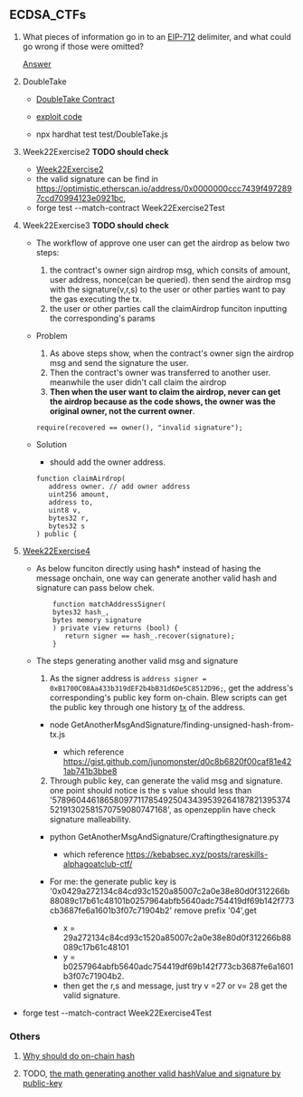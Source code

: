 ## ECDSA_CTFs

1.  What pieces of information go in to an [EIP-712](https://eips.ethereum.org/EIPS/eip-712) delimiter, and what could go wrong if those were omitted?

    [Answer](./EIP712_Related.md)

2.  DoubleTake

    - [DoubleTake Contract](https://github.com/sodexx7/security_related/blob/main/solidity-riddles/contracts/DoubleTake.sol)
    - [exploit code](https://github.com/sodexx7/security_related/blob/068a47911c341dc500eada76056c5451d453252f/solidity-riddles/test/DoubleTake.js#L35)

    - npx hardhat test test/DoubleTake.js

3.  Week22Exercise2 **TODO should check**

    - [Week22Exercise2](./src/Week22Exercise2.sol)
    - the valid signature can be find in https://optimistic.etherscan.io/address/0x0000000ccc7439f4972897ccd70994123e0921bc,
    - forge test --match-contract Week22Exercise2Test

4.  Week22Exercise3 **TODO should check**

    - The workflow of approve one user can get the airdrop as below two steps:

      1. the contract's owner sign airdrop msg, which consits of amount, user address, nonce(can be queried). then send the airdrop msg with the signature(v,r,s) to the user or other parties want to pay the gas executing the tx.
      2. the user or other parties call the claimAirdrop funciton inputting the corresponding's params

    - Problem

      1. As above steps show, when the contract's owner sign the airdrop msg and send the signature the user.
      2. Then the contract's owner was transferred to another user. meanwhile the user didn't call claim the airdrop
      3. **Then when the user want to claim the airdrop, never can get the airdrop because as the code shows, the owner was the original owner, not the current owner**.

      ```solidity
      require(recovered == owner(), "invalid signature");
      ```

    - Solution

      - should add the owner address.

      ```solidity
      function claimAirdrop(
         address owner. // add owner address
         uint256 amount,
         address to,
         uint8 v,
         bytes32 r,
         bytes32 s
      ) public {
      ```

5.  [Week22Exercise4](src/Week22Exercise4.sol)

    - As below funciton directly using hash\* instead of hasing the message onchain, one way can generate another valid hash and signature can pass below chek.

      ```Solidity
          function matchAddressSigner(
          bytes32 hash_,
          bytes memory signature
          ) private view returns (bool) {
             return signer == hash_.recover(signature);
          }
      ```

    * The steps generating another valid msg and signature

      1. As the signer address is `address signer = 0xB1700C08Aa433b319dEF2b4bB31d6De5C8512D96;`, get the address's corresponding's public key form on-chain. Blew scripts can get the public key through one history [tx](https://polygonscan.com/tx/0x09281ab72c20092dc9b414745ef2673116e36dfe069b61d2e37ecb8815b140bf) of the address.

      - node GetAnotherMsgAndSignature/finding-unsigned-hash-from-tx.js

        - which reference https://gist.github.com/junomonster/d0c8b6820f00caf81e421ab741b3bbe8

      2. Through public key, can generate the valid msg and signature. one point should notice is the s value should less than '57896044618658097711785492504343953926418782139537452191302581570759080747168', as openzepplin have check signature malleability.

      - python GetAnotherMsgAndSignature/Craftingthesignature.py

        - which reference https://kebabsec.xyz/posts/rareskills-alphagoatclub-ctf/

      * For me: the generate public key is '0x0429a272134c84cd93c1520a85007c2a0e38e80d0f312266b88089c17b61c48101b0257964abfb5640adc754419df69b142f773cb3687fe6a1601b3f07c71904b2' remove prefix '04',get

        - x = 29a272134c84cd93c1520a85007c2a0e38e80d0f312266b88089c17b61c48101
        - y = b0257964abfb5640adc754419df69b142f773cb3687fe6a1601b3f07c71904b2.

        * then get the r,s and message, just try v =27 or v= 28 get the valid signature.

- forge test --match-contract Week22Exercise4Test

### Others

1. [Why should do on-chain hash](OnChainHash.md)

2. TODO, [the math generating another valid hashValue and signature by public-key](GenerateHashValueAndSIgnauture.md)
